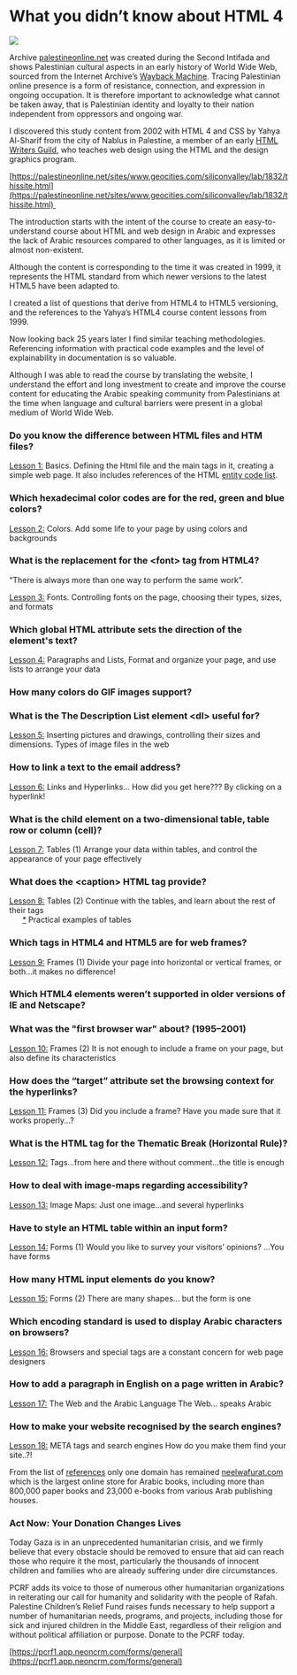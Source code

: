 # What you didn’t know about HTML 4

![](https://images.prismic.io/syntia/ZntVg5bWFbowe2vl_nablus.png?auto=format,compress?auto=compress,format)

Archive [palestineonline.net](//palestineonline.net) was created during the Second Intifada and shows Palestinian cultural aspects in an early history of World Wide Web, sourced from the Internet Archive’s [Wayback Machine](https://web.archive.org/). Tracing Palestinian online presence is a form of resistance, connection, and expression in ongoing occupation. It is therefore important to acknowledge what cannot be taken away, that is Palestinian identity and loyalty to their nation independent from oppressors and ongoing war.

I discovered this study content from 2002 with HTML 4 and CSS by Yahya Al-Sharif from the city of Nablus in Palestine, a member of an early [HTML Writers Guild](https://hwg.org/resources/faqs/memberFAQ.html), who teaches web design using the HTML and the design graphics program.

[https://palestineonline.net/sites/www.geocities.com/siliconvalley/lab/1832/thissite.html](https://palestineonline.net/sites/www.geocities.com/siliconvalley/lab/1832/thissite.html) 

The introduction starts with the intent of the course to create an easy-to-understand course about HTML and web design in Arabic and expresses the lack of Arabic resources compared to other languages, as it is limited or almost non-existent.

Although the content is corresponding to the time it was created in 1999, it represents the HTML standard from which newer versions to the latest HTML5 have been adapted to.

I created a list of questions that derive from HTML4 to HTML5 versioning, and the references to the Yahya’s HTML4 course content lessons from 1999.

Now looking back 25 years later I find similar teaching methodologies. Referencing information with practical code examples and the level of explainability in documentation is so valuable.

Although I was able to read the course by translating the website, I understand the effort and long investment to create and improve the course content for educating the Arabic speaking community from Palestinians at the time when language and cultural barriers were present in a global medium of World Wide Web.

### Do you know the difference between HTML files and HTM files?

[Lesson 1:](https://palestineonline.net/sites/www.geocities.com/siliconvalley/lab/1832/htutor01.html) Basics. Defining the Html file and the main tags in it, creating a simple web page. It also includes references of the HTML [entity code list](https://palestineonline.net/sites/www.geocities.com/siliconvalley/lab/1832/ampersnd.html). 

### Which hexadecimal color codes are for the red, green and blue colors?

[Lesson 2:](https://palestineonline.net/sites/www.geocities.com/siliconvalley/lab/1832/htutor02.html) Colors. Add some life to your page by using colors and backgrounds

### What is the replacement for the &lt;font&gt; tag from HTML4?

“There is always more than one way to perform the same work”.

[Lesson 3:](https://palestineonline.net/sites/www.geocities.com/siliconvalley/lab/1832/htutor03.html) Fonts. Controlling fonts on the page, choosing their types, sizes, and formats

### Which global HTML attribute sets the direction of the element's text?

[Lesson 4:](https://palestineonline.net/sites/www.geocities.com/siliconvalley/lab/1832/htutor04.html) Paragraphs and Lists, Format and organize your page, and use lists to arrange your data

### How many colors do GIF images support?

### What is the The Description List element &lt;dl&gt; useful for?

[Lesson 5:](https://palestineonline.net/sites/www.geocities.com/siliconvalley/lab/1832/htutor05.html) Inserting pictures and drawings, controlling their sizes and dimensions. Types of image files in the web

### How to link a text to the email address?

[Lesson 6:](https://palestineonline.net/sites/www.geocities.com/siliconvalley/lab/1832/htutor06.html) Links and Hyperlinks... How did you get here??? By clicking on a hyperlink!

### What is the child element on a two-dimensional table, table row or column (cell)?

[Lesson 7:](https://palestineonline.net/sites/www.geocities.com/siliconvalley/lab/1832/htutor07.html) Tables (1) Arrange your data within tables, and control the appearance of your page effectively

### What does the &lt;caption&gt; HTML tag provide?

[Lesson 8:](https://palestineonline.net/sites/www.geocities.com/siliconvalley/lab/1832/htutor08.html) Tables (2) Continue with the tables, and learn about the rest of their tags  
      [\*](https://palestineonline.net/sites/www.geocities.com/siliconvalley/lab/1832/tablexam.html) Practical examples of tables

### Which tags in HTML4 and HTML5 are for web frames?

[Lesson 9:](https://palestineonline.net/sites/www.geocities.com/siliconvalley/lab/1832/htutor09.html) Frames (1) Divide your page into horizontal or vertical frames, or both...it makes no difference!

### Which HTML4 elements weren’t supported in older versions of IE and Netscape?

### What was the "first browser war" about? (1995–2001)

[Lesson 10:](https://palestineonline.net/sites/www.geocities.com/siliconvalley/lab/1832/htutor10.html) Frames (2) It is not enough to include a frame on your page, but also define its characteristics

### How does the “target” attribute set the browsing context for the hyperlinks?

[Lesson 11:](https://palestineonline.net/sites/www.geocities.com/siliconvalley/lab/1832/htutor11.html) Frames (3) Did you include a frame? Have you made sure that it works properly...?

### What is the HTML tag for the Thematic Break (Horizontal Rule)?

[Lesson 12:](https://palestineonline.net/sites/www.geocities.com/siliconvalley/lab/1832/htutor12.html) Tags...from here and there without comment...the title is enough

### How to deal with image-maps regarding accessibility?

[Lesson 13:](https://palestineonline.net/sites/www.geocities.com/siliconvalley/lab/1832/htutor13.html) Image Maps: Just one image...and several hyperlinks

### Have to style an HTML table within an input form?

[Lesson 14:](https://palestineonline.net/sites/www.geocities.com/siliconvalley/lab/1832/htutor14.html) Forms (1) Would you like to survey your visitors’ opinions? ...You have forms

### How many HTML input elements do you know?

[Lesson 15:](https://palestineonline.net/sites/www.geocities.com/siliconvalley/lab/1832/htutor15.html) Forms (2) There are many shapes... but the form is one

### Which encoding standard is used to display Arabic characters on browsers?

[Lesson 16:](https://palestineonline.net/sites/www.geocities.com/siliconvalley/lab/1832/htutor16.html) Browsers and special tags are a constant concern for web page designers

### How to add a paragraph in English on a page written in Arabic?

[Lesson 17:](https://palestineonline.net/sites/www.geocities.com/siliconvalley/lab/1832/htutor17.html) The Web and the Arabic Language The Web... speaks Arabic

### How to make your website recognised by the search engines?

[Lesson 18:](https://palestineonline.net/sites/www.geocities.com/siliconvalley/lab/1832/htutor18.html) META tags and search engines How do you make them find your site..?!

From the list of [references](https://palestineonline.net/sites/www.geocities.com/siliconvalley/lab/1832/links.html) only one domain has remained [neelwafurat.com](//neelwafurat.com) which is the largest online store for Arabic books, including more than 800,000 paper books and 23,000 e-books from various Arab publishing houses.

### Act Now: Your Donation Changes Lives

Today Gaza is in an unprecedented humanitarian crisis, and we firmly believe that every obstacle should be removed to ensure that aid can reach those who require it the most, particularly the thousands of innocent children and families who are already suffering under dire circumstances.

PCRF adds its voice to those of numerous other humanitarian organizations in reiterating our call for humanity and solidarity with the people of Rafah. Palestine Children’s Relief Fund raises funds necessary to help support a number of humanitarian needs, programs, and projects, including those for sick and injured children in the Middle East, regardless of their religion and without political affiliation or purpose. Donate to the PCRF today.

[https://pcrf1.app.neoncrm.com/forms/general](https://pcrf1.app.neoncrm.com/forms/general)
